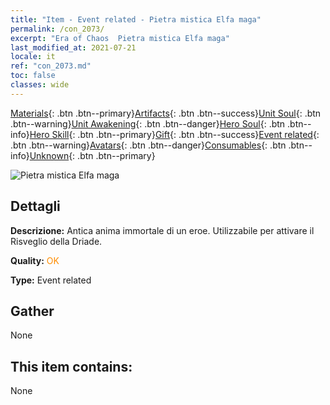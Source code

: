 ```yaml
---
title: "Item - Event related - Pietra mistica Elfa maga"
permalink: /con_2073/
excerpt: "Era of Chaos  Pietra mistica Elfa maga"
last_modified_at: 2021-07-21
locale: it
ref: "con_2073.md"
toc: false
classes: wide
---
```

 [Materials](/ItemsIT/){: .btn .btn--primary}[Artifacts](/ItemsIT/Artifacts/){: .btn .btn--success}[Unit Soul](/ItemsIT/UnitSoul/){: .btn .btn--warning}[Unit Awakening](/ItemsIT/UnitAwakening/){: .btn .btn--danger}[Hero Soul](/ItemsIT/HeroSoul/){: .btn .btn--info}[Hero Skill](/ItemsIT/HeroSkill/){: .btn .btn--primary}[Gift](/ItemsIT/Gift/){: .btn .btn--success}[Event related](/ItemsIT/Events/){: .btn .btn--warning}[Avatars](/ItemsIT/Avatars/){: .btn .btn--danger}[Consumables](/ItemsIT/Consumables/){: .btn .btn--info}[Unknown](/ItemsIT/Unknown/){: .btn .btn--primary}

 ![Pietra mistica Elfa maga](/images/t/juexing_901.jpg)

## Dettagli
 **Descrizione:** Antica anima immortale di un eroe. Utilizzabile per attivare il Risveglio della Driade.

 **Quality:** <span style="color: #FF8C00">OK</span>

 **Type:** Event related

## Gather

  None

## This item contains:

  None

